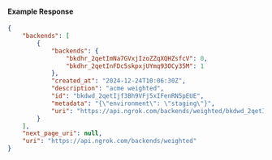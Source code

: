 <!-- Code generated for API Clients. DO NOT EDIT. -->

#### Example Response

```json
{
	"backends": [
		{
			"backends": {
				"bkdhr_2qetImNa7GVxjIzoZZqXQHZsfcV": 0,
				"bkdhr_2qetInFDc5skpxjUYmq93OCy35M": 1
			},
			"created_at": "2024-12-24T10:06:30Z",
			"description": "acme weighted",
			"id": "bkdwd_2qetIjf3Bh9VFj5xIFenRN5pEUE",
			"metadata": "{\"environment\": \"staging\"}",
			"uri": "https://api.ngrok.com/backends/weighted/bkdwd_2qetIjf3Bh9VFj5xIFenRN5pEUE"
		}
	],
	"next_page_uri": null,
	"uri": "https://api.ngrok.com/backends/weighted"
}
```

